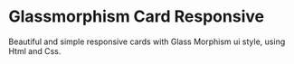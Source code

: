 # Glassmorphism Card Responsive

Beautiful and simple responsive cards with Glass Morphism ui style, using Html and Css.
